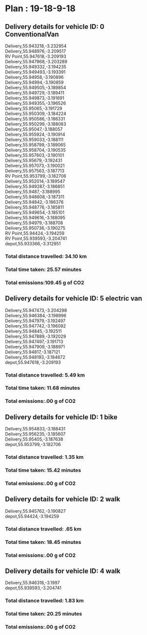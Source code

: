 # Plan : 19-18-9-18
## Delivery details for vehicle ID: 0 ConventionalVan 
Delivery,55.943218,-3.232954<br>Delivery,55.948976,-3.209517<br>RV Point,55.947618,-3.209193<br>Delivery,55.947968,-3.203289<br>Delivery,55.949332,-3.194235<br>Delivery,55.949493,-3.193391<br>Delivery,55.94958,-3.190896<br>Delivery,55.94994,-3.190859<br>Delivery,55.949505,-3.189854<br>Delivery,55.949729,-3.189411<br>Delivery,55.949873,-3.191691<br>Delivery,55.949355,-3.196526<br>Delivery,55.95065,-3.191729<br>Delivery,55.950309,-3.184224<br>Delivery,55.950586,-3.186331<br>Delivery,55.950299,-3.188083<br>Delivery,55.95047,-3.188057<br>Delivery,55.955924,-3.190914<br>Delivery,55.959033,-3.188111<br>Delivery,55.958799,-3.189065<br>Delivery,55.958704,-3.190535<br>Delivery,55.957603,-3.190101<br>Delivery,55.95679,-3.192431<br>Delivery,55.957073,-3.190021<br>Delivery,55.957563,-3.187713<br>RV Point,55.953799,-3.182706<br>Delivery,55.952014,-3.189547<br>Delivery,55.949287,-3.186851<br>Delivery,55.9487,-3.188995<br>Delivery,55.948608,-3.187311<br>Delivery,55.94842,-3.186376<br>Delivery,55.948776,-3.185811<br>Delivery,55.949654,-3.185101<br>Delivery,55.949616,-3.188095<br>Delivery,55.94979,-3.188708<br>Delivery,55.950736,-3.190275<br>RV Point,55.94424,-3.194259<br>RV Point,55.939593,-3.204741<br>depot,55.933366,-3.312951<br>
### Total distance travelled: 34.10 km 
### Total time taken: 25.57 minutes 
### Total emissions:109.45 g of CO2
## Delivery details for vehicle ID: 5 electric van 
Delivery,55.947473,-3.204298<br>Delivery,55.946384,-3.198996<br>Delivery,55.947979,-3.192497<br>Delivery,55.947742,-3.196092<br>Delivery,55.94845,-3.192511<br>Delivery,55.947889,-3.192029<br>Delivery,55.947497,-3.191713<br>Delivery,55.947909,-3.188971<br>Delivery,55.94817,-3.187121<br>Delivery,55.948193,-3.184672<br>depot,55.947618,-3.209193<br>
### Total distance travelled: 5.49 km 
### Total time taken: 11.68 minutes 
### Total emissions:.00 g of CO2
## Delivery details for vehicle ID: 1 bike 
Delivery,55.954833,-3.188431<br>Delivery,55.956235,-3.185607<br>Delivery,55.95405,-3.187638<br>depot,55.953799,-3.182706<br>
### Total distance travelled: 1.35 km 
### Total time taken: 15.42 minutes 
### Total emissions:.00 g of CO2
## Delivery details for vehicle ID: 2 walk 
Delivery,55.945762,-3.190827<br>depot,55.94424,-3.194259<br>
### Total distance travelled: .65 km 
### Total time taken: 18.45 minutes 
### Total emissions:.00 g of CO2
## Delivery details for vehicle ID: 4 walk 
Delivery,55.946318,-3.1997<br>depot,55.939593,-3.204741<br>
### Total distance travelled: 1.83 km 
### Total time taken: 20.25 minutes 
### Total emissions:.00 g of CO2
